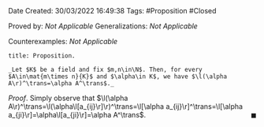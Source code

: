 <br />
<br />

Date Created: 30/03/2022 16:49:38
Tags: #Proposition #Closed 

Proved by: _Not Applicable_
Generalizations: _Not Applicable_

Counterexamples: _Not Applicable_

``` ad-Proposition
title: Proposition.

_Let $K$ be a field and fix $m,n\in\N$. Then, for every $A\in\mat{m\times n}{K}$ and $\alpha\in K$, we have $\l(\alpha A\r)^\trans=\alpha A^\trans$._

```

_Proof_. Simply observe that $\l(\alpha A\r)^\trans=\l(\alpha\l[a_{ij}\r]\r)^\trans=\l[\alpha a_{ij}\r]^\trans=\l[\alpha a_{ji}\r]=\alpha\l[a_{ji}\r]=\alpha A^\trans$.<span style="float:right;">$\blacksquare$</span>
